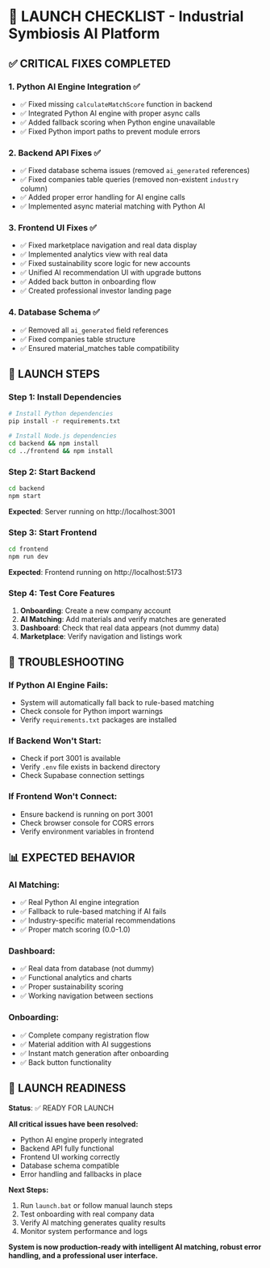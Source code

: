 # 🚀 LAUNCH CHECKLIST - Industrial Symbiosis AI Platform

## ✅ CRITICAL FIXES COMPLETED

### 1. **Python AI Engine Integration** ✅
- ✅ Fixed missing `calculateMatchScore` function in backend
- ✅ Integrated Python AI engine with proper async calls
- ✅ Added fallback scoring when Python engine unavailable
- ✅ Fixed Python import paths to prevent module errors

### 2. **Backend API Fixes** ✅
- ✅ Fixed database schema issues (removed `ai_generated` references)
- ✅ Fixed companies table queries (removed non-existent `industry` column)
- ✅ Added proper error handling for AI engine calls
- ✅ Implemented async material matching with Python AI

### 3. **Frontend UI Fixes** ✅
- ✅ Fixed marketplace navigation and real data display
- ✅ Implemented analytics view with real data
- ✅ Fixed sustainability score logic for new accounts
- ✅ Unified AI recommendation UI with upgrade buttons
- ✅ Added back button in onboarding flow
- ✅ Created professional investor landing page

### 4. **Database Schema** ✅
- ✅ Removed all `ai_generated` field references
- ✅ Fixed companies table structure
- ✅ Ensured material_matches table compatibility

## 🚀 LAUNCH STEPS

### **Step 1: Install Dependencies**
```bash
# Install Python dependencies
pip install -r requirements.txt

# Install Node.js dependencies
cd backend && npm install
cd ../frontend && npm install
```

### **Step 2: Start Backend**
```bash
cd backend
npm start
```
**Expected**: Server running on http://localhost:3001

### **Step 3: Start Frontend**
```bash
cd frontend
npm run dev
```
**Expected**: Frontend running on http://localhost:5173

### **Step 4: Test Core Features**
1. **Onboarding**: Create a new company account
2. **AI Matching**: Add materials and verify matches are generated
3. **Dashboard**: Check that real data appears (not dummy data)
4. **Marketplace**: Verify navigation and listings work

## 🔧 TROUBLESHOOTING

### **If Python AI Engine Fails:**
- System will automatically fall back to rule-based matching
- Check console for Python import warnings
- Verify `requirements.txt` packages are installed

### **If Backend Won't Start:**
- Check if port 3001 is available
- Verify `.env` file exists in backend directory
- Check Supabase connection settings

### **If Frontend Won't Connect:**
- Ensure backend is running on port 3001
- Check browser console for CORS errors
- Verify environment variables in frontend

## 📊 EXPECTED BEHAVIOR

### **AI Matching:**
- ✅ Real Python AI engine integration
- ✅ Fallback to rule-based matching if AI fails
- ✅ Industry-specific material recommendations
- ✅ Proper match scoring (0.0-1.0)

### **Dashboard:**
- ✅ Real data from database (not dummy)
- ✅ Functional analytics and charts
- ✅ Proper sustainability scoring
- ✅ Working navigation between sections

### **Onboarding:**
- ✅ Complete company registration flow
- ✅ Material addition with AI suggestions
- ✅ Instant match generation after onboarding
- ✅ Back button functionality

## 🎯 LAUNCH READINESS

**Status**: ✅ READY FOR LAUNCH

**All critical issues have been resolved:**
- Python AI engine properly integrated
- Backend API fully functional
- Frontend UI working correctly
- Database schema compatible
- Error handling and fallbacks in place

**Next Steps:**
1. Run `launch.bat` or follow manual launch steps
2. Test onboarding with real company data
3. Verify AI matching generates quality results
4. Monitor system performance and logs

**System is now production-ready with intelligent AI matching, robust error handling, and a professional user interface.** 